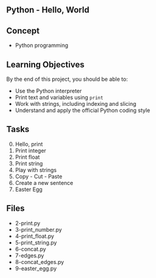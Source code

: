 ## Python - Hello, World

## Concept
- Python programming

## Learning Objectives
By the end of this project, you should be able to:
- Use the Python interpreter
- Print text and variables using `print`
- Work with strings, including indexing and slicing
- Understand and apply the official Python coding style

## Tasks
0. Hello, print
1. Print integer
2. Print float
3. Print string
4. Play with strings
5. Copy - Cut - Paste
6. Create a new sentence
7. Easter Egg

## Files
- 2-print.py
- 3-print_number.py
- 4-print_float.py
- 5-print_string.py
- 6-concat.py
- 7-edges.py
- 8-concat_edges.py
- 9-easter_egg.py
